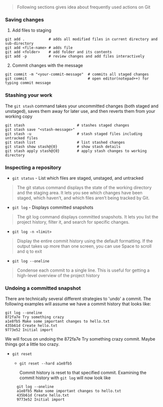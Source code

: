 > Following sections gives idea about frequently used actions on Git

### Saving  changes
1. Add files to staging
```
git add .           # adds all modified files in current directory and sub-directory
git add <file-name> # adds file
git add <folder>    # add folder and its contents 
git add -p          # review changes and add files interactively
```
2. Commit changes with the message
```
git commit -m "<your-commit-message"  # commits all staged changes
git commit                            # open editor(notepad++) for typing commit message
```

### Stashing your work
The `git stash` command takes your uncommitted changes (both staged and unstaged), saves them away for later use, and then reverts them from your working copy
```
git stash                        # stashes staged changes
git stash save "<stash-message>"
git stash -u                     # stash staged files including untracked files
git stash list                   # list stashed changes
git stash show stash@{0}         # show stash details
git stash apply stash@{0}        # apply stash changes to working directory
```

### Inspecting a repository

- `git status` - List which files are staged, unstaged, and untracked
> The git status command displays the state of the working directory and the staging area. It lets you see which changes have been staged, which haven’t, and which files aren’t being tracked by Git.

- `git log` - Displays committed snapshots
> The git log command displays committed snapshots. It lets you list the project history, filter it, and search for specific changes.

-  `git log -n <limit>`
> Display the entire commit history using the default formatting. If the output takes up more than one screen, you can use Space to scroll and q to exit

- `git log --oneline`
> Condense each commit to a single line. This is useful for getting a high-level overview of the project history

### Undoing a committed snapshot
There are technically several different strategies to 'undo' a commit. The following examples will assume we have a commit history that looks like:
```
git log --oneline
872fa7e Try something crazy
a1e8fb5 Make some important changes to hello.txt
435b61d Create hello.txt
9773e52 Initial import
```
We will focus on undoing the 872fa7e Try something crazy commit. Maybe things got a little too crazy.

- `git reset`
    - `git reset --hard a1e8fb5 ` 
    
       Commit history is reset to that specified commit. Examining the commit history with `git log` will now look like
    ```
      git log --oneline
      a1e8fb5 Make some important changes to hello.txt
      435b61d Create hello.txt
      9773e52 Initial import
    ```
